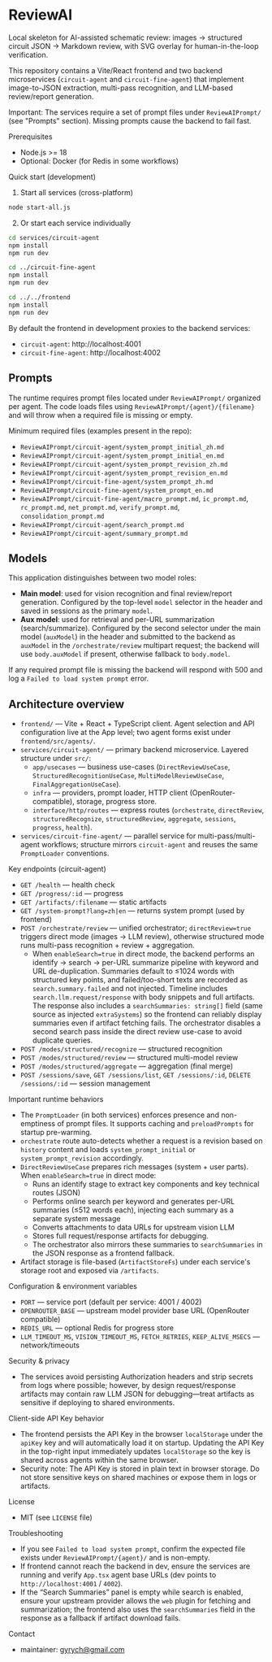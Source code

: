 # ReviewAI

Local skeleton for AI-assisted schematic review: images → structured circuit JSON → Markdown review, with SVG overlay for human-in-the-loop verification.

This repository contains a Vite/React frontend and two backend microservices (`circuit-agent` and `circuit-fine-agent`) that implement image-to-JSON extraction, multi-pass recognition, and LLM-based review/report generation.

Important: The services require a set of prompt files under `ReviewAIPrompt/` (see "Prompts" section). Missing prompts cause the backend to fail fast.

Prerequisites
- Node.js >= 18
- Optional: Docker (for Redis in some workflows)

Quick start (development)

1. Start all services (cross-platform)

```bash
node start-all.js
```

2. Or start each service individually

```bash
cd services/circuit-agent
npm install
npm run dev

cd ../circuit-fine-agent
npm install
npm run dev

cd ../../frontend
npm install
npm run dev
```

By default the frontend in development proxies to the backend services:
- `circuit-agent`: http://localhost:4001
- `circuit-fine-agent`: http://localhost:4002

Prompts
-------

The runtime requires prompt files located under `ReviewAIPrompt/` organized per agent. The code loads files using `ReviewAIPrompt/{agent}/{filename}` and will throw when a required file is missing or empty.

Minimum required files (examples present in the repo):

- `ReviewAIPrompt/circuit-agent/system_prompt_initial_zh.md`
- `ReviewAIPrompt/circuit-agent/system_prompt_initial_en.md`
- `ReviewAIPrompt/circuit-agent/system_prompt_revision_zh.md`
- `ReviewAIPrompt/circuit-agent/system_prompt_revision_en.md`
- `ReviewAIPrompt/circuit-fine-agent/system_prompt_zh.md`
- `ReviewAIPrompt/circuit-fine-agent/system_prompt_en.md`
- `ReviewAIPrompt/circuit-fine-agent/macro_prompt.md`, `ic_prompt.md`, `rc_prompt.md`, `net_prompt.md`, `verify_prompt.md`, `consolidation_prompt.md`
 - `ReviewAIPrompt/circuit-agent/search_prompt.md`
 - `ReviewAIPrompt/circuit-agent/summary_prompt.md`

Models
------

This application distinguishes between two model roles:

- **Main model**: used for vision recognition and final review/report generation. Configured by the top-level `model` selector in the header and saved in sessions as the primary `model`.
- **Aux model**: used for retrieval and per-URL summarization (search/summarize). Configured by the second selector under the main model (`auxModel`) in the header and submitted to the backend as `auxModel` in the `/orchestrate/review` multipart request; the backend will use `body.auxModel` if present, otherwise fallback to `body.model`.

If any required prompt file is missing the backend will respond with 500 and log a `Failed to load system prompt` error.

Architecture overview
---------------------

- `frontend/` — Vite + React + TypeScript client. Agent selection and API configuration live at the App level; two agent forms exist under `frontend/src/agents/`.
- `services/circuit-agent/` — primary backend microservice. Layered structure under `src/`:
  - `app/usecases` — business use-cases (`DirectReviewUseCase`, `StructuredRecognitionUseCase`, `MultiModelReviewUseCase`, `FinalAggregationUseCase`).
  - `infra` — providers, prompt loader, HTTP client (OpenRouter-compatible), storage, progress store.
  - `interface/http/routes` — express routes (`orchestrate`, `directReview`, `structuredRecognize`, `structuredReview`, `aggregate`, `sessions`, `progress`, `health`).
- `services/circuit-fine-agent/` — parallel service for multi-pass/multi-agent workflows; structure mirrors `circuit-agent` and reuses the same `PromptLoader` conventions.

Key endpoints (circuit-agent)
- `GET /health` — health check
- `GET /progress/:id` — progress
- `GET /artifacts/:filename` — static artifacts
- `GET /system-prompt?lang=zh|en` — returns system prompt (used by frontend)
- `POST /orchestrate/review` — unified orchestrator; `directReview=true` triggers direct mode (images → LLM review), otherwise structured mode runs multi-pass recognition + review + aggregation.
  - When `enableSearch=true` in direct mode, the backend performs an identify → search → per-URL summarize pipeline with keyword and URL de-duplication. Summaries default to ≤1024 words with structured key points, and failed/too-short texts are recorded as `search.summary.failed` and not injected. Timeline includes `search.llm.request/response` with body snippets and full artifacts. The response also includes a `searchSummaries: string[]` field (same source as injected `extraSystems`) so the frontend can reliably display summaries even if artifact fetching fails. The orchestrator disables a second search pass inside the direct review use-case to avoid duplicate queries.
- `POST /modes/structured/recognize` — structured recognition
- `POST /modes/structured/review` — structured multi-model review
- `POST /modes/structured/aggregate` — aggregation (final merge)
- `POST /sessions/save`, `GET /sessions/list`, `GET /sessions/:id`, `DELETE /sessions/:id` — session management

Important runtime behaviors
- The `PromptLoader` (in both services) enforces presence and non-emptiness of prompt files. It supports caching and `preloadPrompts` for startup pre-warming.
- `orchestrate` route auto-detects whether a request is a revision based on `history` content and loads `system_prompt_initial` or `system_prompt_revision` accordingly.
- `DirectReviewUseCase` prepares rich messages (system + user parts). When `enableSearch=true` in direct mode:
  - Runs an identify stage to extract key components and key technical routes (JSON)
  - Performs online search per keyword and generates per-URL summaries (≤512 words each), injecting each summary as a separate system message
  - Converts attachments to data URLs for upstream vision LLM
  - Stores full request/response artifacts for debugging.
  - The orchestrator also mirrors these summaries to `searchSummaries` in the JSON response as a frontend fallback.
- Artifact storage is file-based (`ArtifactStoreFs`) under each service's storage root and exposed via `/artifacts`.

Configuration & environment variables
- `PORT` — service port (default per service: 4001 / 4002)
- `OPENROUTER_BASE` — upstream model provider base URL (OpenRouter compatible)
- `REDIS_URL` — optional Redis for progress store
- `LLM_TIMEOUT_MS`, `VISION_TIMEOUT_MS`, `FETCH_RETRIES`, `KEEP_ALIVE_MSECS` — network/timeouts

Security & privacy
- The services avoid persisting Authorization headers and strip secrets from logs where possible; however, by design request/response artifacts may contain raw LLM JSON for debugging—treat artifacts as sensitive if deploying to shared environments.

Client-side API Key behavior

- The frontend persists the API Key in the browser `localStorage` under the `apiKey` key and will automatically load it on startup. Updating the API Key in the top-right input immediately updates `localStorage` so the key is shared across agents within the same browser.
- Security note: The API Key is stored in plain text in browser storage. Do not store sensitive keys on shared machines or expose them in logs or artifacts.

License
- MIT (see `LICENSE` file)

Troubleshooting
- If you see `Failed to load system prompt`, confirm the expected file exists under `ReviewAIPrompt/{agent}/` and is non-empty.
- If frontend cannot reach the backend in dev, ensure the services are running and verify `App.tsx` agent base URLs (dev points to `http://localhost:4001` / `4002`).
 - If the “Search Summaries” panel is empty while search is enabled, ensure your upstream provider allows the `web` plugin for fetching and summarization; the frontend also uses the `searchSummaries` field in the response as a fallback if artifact download fails.

Contact
- maintainer: gyrych@gmail.com

